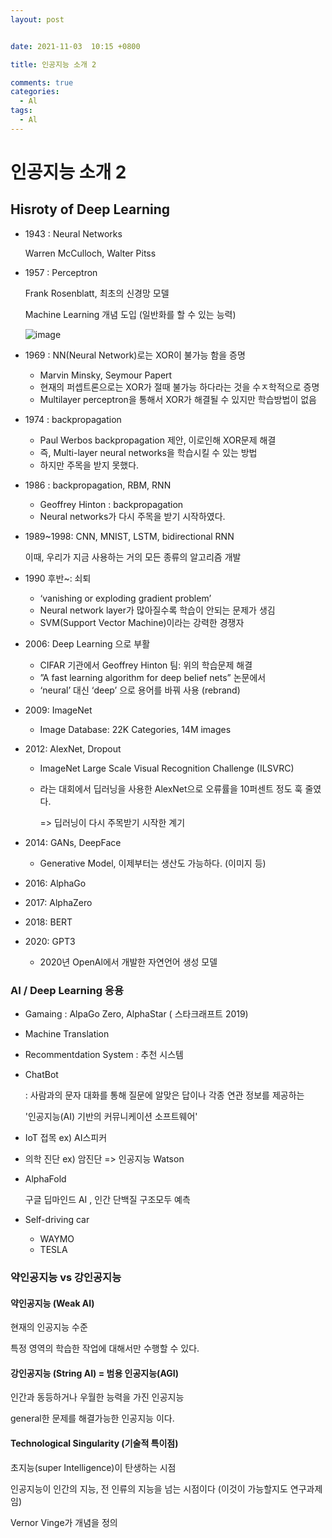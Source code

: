 ```yaml
---
layout: post


date: 2021-11-03  10:15 +0800

title: 인공지능 소개 2

comments: true
categories: 
  - Al
tags: 
  - Al
---
```




# 인공지능 소개 2



## Hisroty of Deep Learning

- 1943 : Neural Networks

  Warren McCulloch, Walter Pitss

- 1957 : Perceptron

  Frank Rosenblatt, 최초의 신경망 모델

  Machine Learning 개념 도입 (일반화를 할 수 있는 능력)

  ![image](https://user-images.githubusercontent.com/49177223/139971482-1db4ff81-e098-4c1f-9876-79ab8204ee77.png)

- 1969 : NN(Neural Network)로는 XOR이 불가능 함을 증명

  - Marvin Minsky, Seymour Papert
  - 현재의 퍼셉트론으로는 XOR가 절때 불가능 하다라는 것을 수ㅈ학적으로 증명
  - Multilayer perceptron을 통해서 XOR가 해결될 수 있지만 학습방법이 없음

- 1974 : backpropagation

  - Paul Werbos backpropagation 제안, 이로인해 XOR문제 해결
  - 즉, Multi-layer neural networks을 학습시킬 수 있는 방법
  - 하지만 주목을 받지 못했다.

- 1986 : backpropagation, RBM, RNN

  - Geoffrey Hinton : backpropagation
  - Neural networks가 다시 주목을 받기 시작하였다. 

- 1989~1998: CNN, MNIST, LSTM, bidirectional RNN 

  이때, 우리가 지금 사용하는 거의 모든 종류의 알고리즘 개발

- 1990 후반~: 쇠퇴 

  - ‘vanishing or exploding gradient problem’ 
  - Neural network layer가 많아질수록 학습이 안되는 문제가 생김
  - SVM(Support Vector Machine)이라는 강력한 경쟁자

- 2006: Deep Learning 으로 부활 
  - CIFAR 기관에서  Geoffrey Hinton 팀: 위의 학습문제 해결
  - ”A fast learning algorithm for deep belief nets” 논문에서
  -  ‘neural’ 대신 ‘deep’ 으로 용어를 바꿔 사용 (rebrand)

- 2009: ImageNet

  - Image Database: 22K Categories, 14M images

- 2012: AlexNet, Dropout 

  - ImageNet Large Scale Visual Recognition Challenge (ILSVRC)

  - 라는 대회에서 딥러닝을 사용한 AlexNet으로 오류률을 10퍼센트 정도 훅 줄였다. 

    => 딥러닝이 다시 주목받기 시작한 계기

- 2014: GANs, DeepFace 

  - Generative Model, 이제부터는 생산도 가능하다. (이미지 등)

- 2016: AlphaGo 

- 2017: AlphaZero 

- 2018: BERT 

- 2020: GPT3

  - 2020년 OpenAl에서 개발한 자연언어 생성 모델



### AI / Deep Learning 응용

- Gamaing : AlpaGo Zero, AlphaStar ( 스타크래프트 2019)

- Machine Translation

- Recommentdation System  : 추천 시스템

- ChatBot

  : 사람과의 문자 대화를 통해 질문에 알맞은 답이나 각종 연관 정보를 제공하는

  '인공지능(AI) 기반의 커뮤니케이션 소프트웨어'

- IoT 접목 ex) AI스피커

- 의학 진단 ex) 암진단 => 인공지능 Watson

- AlphaFold 

  구글 딥마인드 AI , 인간 단백질 구조모두 예측

- Self-driving car

  - WAYMO
  - TESLA





### 약인공지능 vs 강인공지능

#### 약인공지능 (Weak AI)

현재의 인공지능 수준

특정 영역의 학습한 작업에 대해서만 수행할 수 있다. 





#### 강인공지능 (String AI)  = 범용 인공지능(AGI)

인간과 동등하거나 우월한 능력을 가진 인공지능

general한 문제를 해결가능한 인공지능 이다. 



#### Technological Singularity (기술적 특이점)

초지능(super Intelligence)이 탄생하는 시점

인공지능이 인간의 지능, 전 인류의 지능을 넘는 시점이다 (이것이 가능할지도 연구과제임)

Vernor Vinge가 개념을 정의





